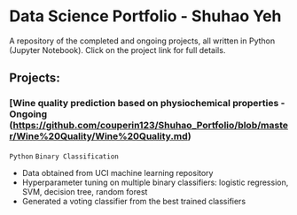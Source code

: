 # Data Science Portfolio - Shuhao Yeh
A repository of the completed and ongoing projects, all written in Python (Jupyter Notebook). Click on the project link for full details.

## Projects:
### [Wine quality prediction based on physiochemical properties - Ongoing (https://github.com/couperin123/Shuhao_Portfolio/blob/master/Wine%20Quality/Wine%20Quality.md)

`Python` `Binary Classification`
- Data obtained from UCI machine learning repository
- Hyperparameter tuning on multiple binary classifiers: logistic regression, SVM, decision tree, random forest
- Generated a voting classifier from the best trained classifiers

